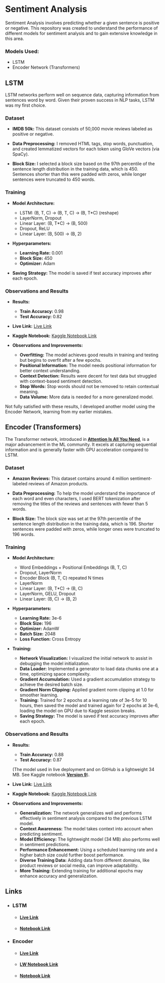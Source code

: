 # Sentiment Analysis

Sentiment Analysis involves predicting whether a given sentence is positive or negative. This repository was created to understand the performance of different models for sentiment analysis and to gain extensive knowledge in this area.

### Models Used:
- LSTM 
- Encoder Network (Transformers)

## LSTM
LSTM networks perform well on sequence data, capturing information from sentences word by word. Given their proven success in NLP tasks, LSTM was my first choice.

### Dataset
- **IMDB 50k:** This dataset consists of 50,000 movie reviews labeled as positive or negative.

- **Data Preprocessing:** I removed HTML tags, stop words, punctuation, and created lemmatized vectors for each token using GloVe vectors (via SpaCy).

- **Block Size:** I selected a block size based on the 97th percentile of the sentence length distribution in the training data, which is 450. Sentences shorter than this were padded with zeros, while longer sentences were truncated to 450 words.

### Training
- **Model Architecture:**
    - LSTM: (B, T, C) -> (B, T, C) -> (B, T*C) (reshape)
    - LayerNorm, Dropout
    - Linear Layer: (B, T*C) -> (B, 500)
    - Dropout, ReLU
    - Linear Layer: (B, 500) -> (B, 2)

- **Hyperparameters:** 
    - **Learning Rate:** 0.001
    - **Block Size:** 450
    - **Optimizer:** Adam

- **Saving Strategy:** The model is saved if test accuracy improves after each epoch.

### Observations and Results
- **Results:** 
    - **Train Accuracy:** 0.98
    - **Test Accuracy:**  0.82

- **Live Link:** [Live Link](https://sentiment-lstm.streamlit.app/)

- **Kaggle Notebook:** [Kaggle Notebook Link](https://www.kaggle.com/code/afsalali/sentiment-analysis/notebook)

- **Observations and Improvements:** 
    - **Overfitting:** The model achieves good results in training and testing but begins to overfit after a few epochs.
    - **Positional Information:** The model needs positional information for better context understanding.
    - **Context Detection:** Results were decent for test data but struggled with context-based sentiment detection.
    - **Stop Words:** Stop words should not be removed to retain contextual meaning.
    - **Data Volume:** More data is needed for a more generalized model.


Not fully satisfied with these results, I developed another model using the Encoder Network, learning from my earlier mistakes.

## Encoder (Transformers)
The Transformer network, introduced in [**Attention Is All You Need**](https://arxiv.org/pdf/1706.03762), is a major advancement in the ML community. It excels at capturing sequential information and is generally faster with GPU acceleration compared to LSTM.

### Dataset
- **Amazon Reviews:** This dataset contains around 4 million sentiment-labeled reviews of Amazon products.

- **Data Preprocessing:** To help the model understand the importance of each word and even characters, I used BERT tokenization after removing the titles of the reviews and sentences with fewer than 5 words.

- **Block Size:** The block size was set at the 97th percentile of the sentence length distribution in the training data, which is 196. Shorter sentences were padded with zeros, while longer ones were truncated to 196 words.

### Training
- **Model Architecture:**
    - Word Embeddings + Positional Embeddings (B, T, C)
    - Dropout, LayerNorm
    - Encoder Block (B, T, C) repeated N times
    - LayerNorm
    - Linear Layer: (B, T*C) -> (B, C)
    - LayerNorm, GELU, Dropout
    - Linear Layer: (B, C) -> (B, 2)

- **Hyperparameters:** 
    - **Learning Rate:** 3e-6
    - **Block Size:** 196
    - **Optimizer:** AdamW
    - **Batch Size:** 2048
    - **Loss Function:** Cross Entropy

- **Training:**
    - **Network Visualization:** I visualized the initial network to assist in debugging the model initialization.
    - **Data Loader:** Implemented a generator to load data chunks one at a time, optimizing space complexity.
    - **Gradient Accumulation:** Used a gradient accumulation strategy to achieve the desired batch size.
    - **Gradient Norm Clipping:** Applied gradient norm clipping at 1.0 for smoother learning.
    - **Training:** Trained for 2 epochs at a learning rate of 3e-5 for 10 hours, then saved the model and trained again for 2 epochs at 3e-6, loading the model on GPU due to Kaggle session breaks.
    - **Saving Strategy:** The model is saved if test accuracy improves after each epoch.

### Observations and Results
- **Results:**
    - **Train Accuracy:** 0.88
    - **Test Accuracy:** 0.87
    
    (The model used in live deployment and on GitHub is a lightweight 34 MB. See Kaggle notebook [**Version 9**](https://www.kaggle.com/code/afsalali/senti-transformer?scriptVersionId=201140111)).

- **Live Link:** [Live Link](https://sentiment-encoder.streamlit.app/)

- **Kaggle Notebook:** [Kaggle Notebook Link](https://www.kaggle.com/code/afsalali/senti-transformer/notebook?scriptVersionId=202291218)

- **Observations and Improvements:** 
    - **Generalization:** The network generalizes well and performs effectively in sentiment analysis compared to the previous LSTM model.
    - **Context Awareness:** The model takes context into account when predicting sentiment.
    - **Model Efficiency:** The lightweight model (34 MB) also performs well in sentiment predictions.
    - **Performance Enhancement:** Using a scheduled learning rate and a higher batch size could further boost performance.
    - **Diverse Training Data:** Adding data from different domains, like product reviews or social media, can improve adaptability.
    - **More Training:** Extending training for additional epochs may enhance accuracy and generalization.


## Links 
- ### LSTM
    - #### [Live Link](https://sentiment-lstm.streamlit.app/)
    - #### [Notebook Link](https://www.kaggle.com/code/afsalali/sentiment-analysis/notebook)

- ### Encoder
    - #### [Live Link](https://sentiment-encoder.streamlit.app/)
    - #### [LW Notebook Link](https://www.kaggle.com/code/afsalali/senti-transformer?scriptVersionId=201140111)
    - #### [Notebook Link](https://www.kaggle.com/code/afsalali/senti-transformer/notebook?scriptVersionId=202291218)